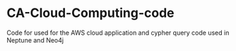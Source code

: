 # CA-Cloud-Computing-code
 Code for used for the AWS cloud application and cypher query code used in Neptune and Neo4j
